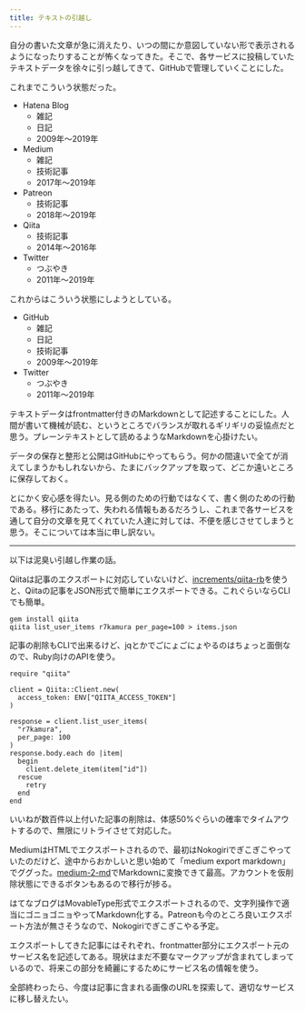 ```yaml
---
title: テキストの引越し
---
```


自分の書いた文章が急に消えたり、いつの間にか意図していない形で表示されるようになったりすることが怖くなってきた。そこで、各サービスに投稿していたテキストデータを徐々に引っ越してきて、GitHubで管理していくことにした。

これまでこういう状態だった。

- Hatena Blog
    - 雑記
    - 日記
    - 2009年〜2019年
- Medium
    - 雑記
    - 技術記事
    - 2017年〜2019年
- Patreon
    - 技術記事
    - 2018年〜2019年
- Qiita
    - 技術記事
    - 2014年〜2016年
- Twitter
    - つぶやき
    - 2011年〜2019年

これからはこういう状態にしようとしている。

- GitHub
    - 雑記
    - 日記
    - 技術記事
    - 2009年〜2019年
- Twitter
    - つぶやき
    - 2011年〜2019年

テキストデータはfrontmatter付きのMarkdownとして記述することにした。人間が書いて機械が読む、というところでバランスが取れるギリギリの妥協点だと思う。プレーンテキストとして読めるようなMarkdownを心掛けたい。

データの保存と整形と公開はGitHubにやってもらう。何かの間違いで全てが消えてしまうかもしれないから、たまにバックアップを取って、どこか遠いところに保存しておく。

とにかく安心感を得たい。見る側のための行動ではなくて、書く側のための行動である。移行にあたって、失われる情報もあるだろうし、これまで各サービスを通して自分の文章を見てくれていた人達に対しては、不便を感じさせてしまうと思う。そこについては本当に申し訳ない。

---

以下は泥臭い引越し作業の話。

Qiitaは記事のエクスポートに対応していないけど、[increments/qiita-rb][1]を使うと、Qiitaの記事をJSON形式で簡単にエクスポートできる。これぐらいならCLIでも簡単。

```
gem install qiita
qiita list_user_items r7kamura per_page=100 > items.json
```

記事の削除もCLIで出来るけど、jqとかでごにょごにょやるのはちょっと面倒なので、Ruby向けのAPIを使う。

```
require "qiita"

client = Qiita::Client.new(
  access_token: ENV["QIITA_ACCESS_TOKEN"]
)

response = client.list_user_items(
  "r7kamura",
  per_page: 100
)
response.body.each do |item|
  begin
    client.delete_item(item["id"])
  rescue
    retry
  end
end
```

いいねが数百件以上付いた記事の削除は、体感50%ぐらいの確率でタイムアウトするので、無限にリトライさせて対応した。

MediumはHTMLでエクスポートされるので、最初はNokogiriでぎこぎこやっていたのだけど、途中からおかしいと思い始めて「medium export markdown」でググった。[medium-2-md][2]でMarkdownに変換できて最高。アカウントを仮削除状態にできるボタンもあるので移行が捗る。

はてなブログはMovableType形式でエクスポートされるので、文字列操作で適当にゴニョゴニョやってMarkdown化する。Patreonも今のところ良いエクスポート方法が無さそうなので、Nokogiriでぎこぎこやる予定。

エクスポートしてきた記事にはそれぞれ、frontmatter部分にエクスポート元のサービス名を記述してある。現状はまだ不要なマークアップが含まれてしまっているので、将来この部分を綺麗にするためにサービス名の情報を使う。

全部終わったら、今度は記事に含まれる画像のURLを探索して、適切なサービスに移し替えたい。

[1]: <https://github.com/increments/qiita-rb>
[2]: <https://hackernoon.com/medium-2-md-convert-medium-posts-to-markdown-with-front-matter-c044e02c3cbb>
